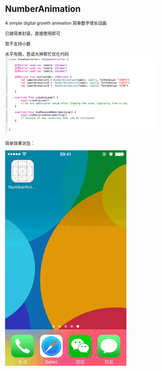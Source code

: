 # NumberAnimation
A simple digital growth animation 简单数字增长动画

已做简单封装，直接使用即可

暂不支持小数

水平有限，恳请大神帮忙优化代码
![image](https://github.com/lfb-cd/NumberAnimation/blob/master/2015-03-28%2019.31.59.png)

简单效果浏览：

![image](https://github.com/lfb-cd/NumberAnimation/blob/master/2015-03-28%2019_55_50.gif)
